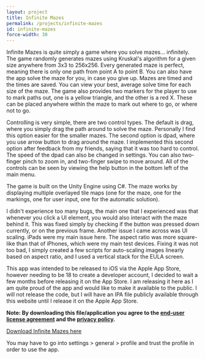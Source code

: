 ```yaml
---
layout: project
title: Infinite Mazes
permalink: /projects/infinite-mazes
id: infinite-mazes
force-width: 30
---
```


Infinite Mazes is quite simply a game where you solve mazes... infinitely. The game randomly generates mazes using Kruskal's algorithm for a given size anywhere from 3x3 to 256x256. Every generated maze is perfect, meaning there is only one path from point A to point B. You can also have the app solve the maze for you, in case you give up. Mazes are timed and the times are saved. You can view your best, average solve time for each size of the maze. The game also provides two markers for the player to use to mark paths out, one is a yellow triangle, and the other is a red X. These can be placed anywhere within the maze to mark out where to go, or where not to go.

Controlling is very simple, there are two control types. The default is drag, where you simply drag the path around to solve the maze. Personally I find this option easier for the smaller mazes. The second option is dpad, where you use arrow button to drag around the maze. I implemented this second option after feedback from my friends, saying that it was too hard to control. The speed of the dpad can also be changed in settings. You can also two-finger pinch to zoom in, and two-finger swipe to move around. All of the controls can be seen by viewing the help button in the bottom left of the main menu.

The game is built on the Unity Engine using C#. The maze works by displaying multiple overlayed tile maps (one for the maze, one for the markings, one for user input, one for the automatic solution).

I didn't experience too many bugs, the main one that I experienced was that whenever you click a UI element, you would also interact with the maze behind it. This was fixed simply by checking if the button was pressed down currently, or on the previous frame. Another issue I came across was UI scaling. iPads were my main issue here. The aspect ratio was more square-like than that of iPhones, which were my main test devices. Fixing it was not too bad, I simply created a few scripts for auto-scaling images linearly based on aspect ratio, and I used a vertical stack for the EULA screen.

This app was intended to be released to iOS via the Apple App Store, however needing to be 18 to create a developer account, I decided to wait a few months before releasing it on the App Store. I am releasing it here as I am quite proud of the app and would like to make it available to the public. I will not release the code, but I will have an IPA file publicly available through this website until I release it on the Apple App Store.

**Note: By downloading this file/application you agree to the [end-user license agreement](/misc/legal/infinite-mazes/infinite-mazes-eula) and the [privacy policy](/misc/legal/infinite-mazes/infinite-mazes-privacy-policy).**

<a href="/downloads/infinite-mazes.ipa" download>Download Infinite Mazes here</a>

You may have to go into settings > general > profile and trust the profile in order to use the app.
